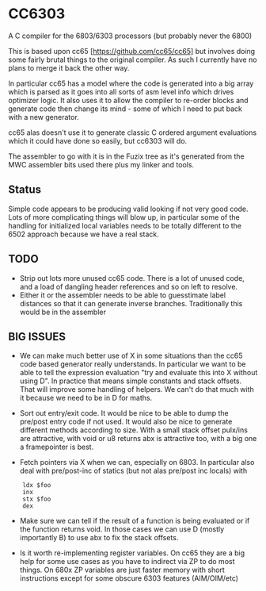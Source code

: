 # CC6303
A C compiler for the 6803/6303 processors (but probably never the 6800)

This is based upon cc65 [https://github.com/cc65/cc65] but involves doing
some fairly brutal things to the original compiler. As such I currently have
no plans to merge it back the other way.

In particular cc65 has a model where the code is generated into a big array
which is parsed as it goes into all sorts of asm level info which drives
optimizer logic. It also uses it to allow the compiler to re-order blocks
and generate code then change its mind - some of which I need to put back
with a new generator.

cc65 alas doesn't use it to generate classic C ordered argument evaluations
which it could have done so easily, but cc6303 will do.

The assembler to go with it is in the Fuzix tree as it's generated from
the MWC assembler bits used there plus my linker and tools.

## Status

Simple code appears to be producing valid looking if not very good code.
Lots of more complicating things will blow up, in particular some of the
handling for initialized local variables needs to be totally different to
the 6502 approach because we have a real stack.

## TODO

- Strip out lots more unused cc65 code. There is a lot of unused code,
  and a load of dangling header references and so on left to resolve.
- Either it or the assembler needs to be able to guesstimate label distances
  so that it can generate inverse branches. Traditionally this would be in
  the assembler


## BIG ISSUES

- We can make much better use of X in some situations than the cc65 code
  based generator really understands. In particular we want to be able to
  tell the expression evaluation "try and evaluate this into X without using
  D". In practice that means simple constants and stack offsets. That will
  improve some handling of helpers. We can't do that much with it because
  we need to be in D for maths.

- Sort out entry/exit code. It would be nice to be able to dump the pre/post
  entry code if not used. It would also be nice to generate different
  methods according to size. With a small stack offset pulx/ins are
  attractive, with void or u8 returns abx is attractive too, with a big one
  a framepointer is best.

- Fetch pointers via X when we can, especially on 6803. In particular also
  deal with pre/post-inc of statics (but not alas pre/post inc locals) with

````
	ldx $foo
	inx
	stx $foo
	dex
````
- Make sure we can tell if the result of a function is being evaluated or if
  the function returns void. In those cases we can use D (mostly importantly
  B) to use abx to fix the stack offsets.

- Is it worth re-implementing register variables. On cc65 they are a big
  help for some use cases as you have to indirect via ZP to do most things.
  On 680x ZP variables are just faster memory with short instructions except
  for some obscure 6303 features (AIM/OIM/etc)

